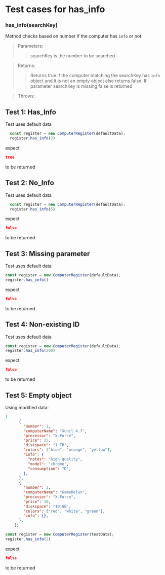 # Test cases for has_info

### **has_info(searchKey)**
Method checks based on number if the computer has `info` or not.

>Parameters:
>>searchKey is the number to be searched

>Returns:
>>Returns true if the computer matching the searchKey has `info` object and it is not an empty object else returns false. If parameter searchKey is missing false is returned

>Throws:
>>

## Test 1: Has_Info
Test uses default data

```js
  const register = new ComputerRegister(defaultData);
  register.has_info(2)
```
    

expect
```json
true
```
to be returned


## Test 2: No_Info
Test uses default data

```js
  const register = new ComputerRegister(defaultData);
  register.has_info(5)
```

expect
```json
false
```
to be returned


## Test 3: Missing parameter
Test uses default data

```js
const register = new ComputerRegister(defaultData);
register.has_info()
```
expect
```json
false
```
to be returned

## Test 4: Non-existing ID
Test uses default data

```js
const register = new ComputerRegister(defaultData);
register.has_info(200)
```
expect
```json
false
```
to be returned

## Test 5: Empty object
Using modified data:

```json
[
      {
        "number": 1,
        "computerName": "Xunil 4.7",
        "processor": "X-Force",
        "price": 25,
        "diskspace": "1 TB",
        "colors": ["blue", "orange", "yellow"],
        "info": {
          "notes": "high quality",
          "model": "chrome",
          "consumption": "D",
        },
      },
      {
        "number": 2,
        "computerName": "GameDelux",
        "processor": "X-Force",
        "price": 10,
        "diskspace": "10 GB",
        "colors": ["red", "white", "green"],
        "info": {},
      },
    ];
```

```js
const register = new ComputerRegister(testData);
register.has_info(2)
```

expect
```json
false
```
to be returned